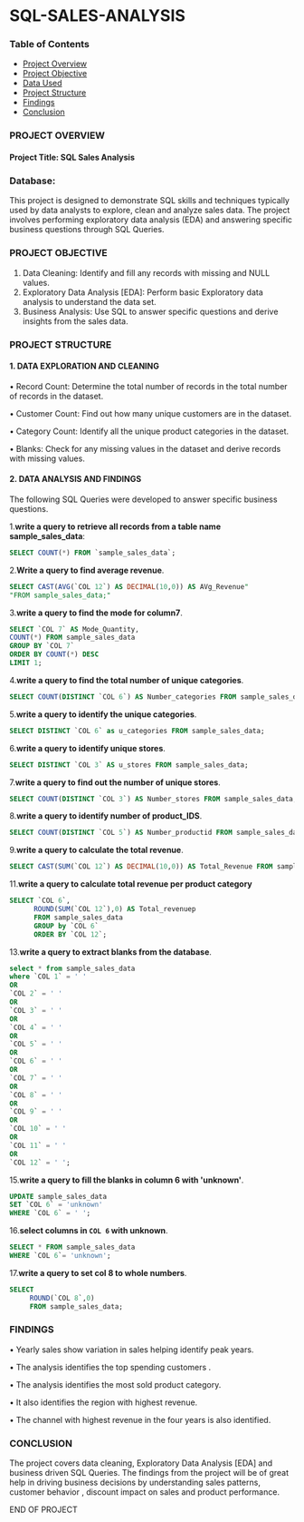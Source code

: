 # SQL-SALES-ANALYSIS
### Table of Contents  
- [ Project Overview](#project-overview)  
- [ Project Objective](#project-objective)  
- [ Data Used](#data-used)  
- [ Project Structure](#project-structure)  
- [ Findings](#findings)  
- [ Conclusion](#conclusion)
### PROJECT OVERVIEW
#### Project Title: SQL Sales Analysis
### Database:
This project is designed to demonstrate SQL skills and techniques typically used by data analysts to explore, clean and analyze sales data. The project involves performing exploratory data analysis (EDA) and answering specific business questions through SQL Queries.
### PROJECT OBJECTIVE
1.	Data Cleaning: Identify and fill any records with missing and NULL values.
2.	Exploratory Data Analysis [EDA]: Perform basic Exploratory data analysis to understand the data set.
3.	Business Analysis: Use SQL to answer specific questions and derive insights from the sales data.
### PROJECT STRUCTURE
#### 1.	DATA EXPLORATION AND CLEANING
 •	Record Count: Determine the total number of records in the total number of records in the dataset.
 
 •	Customer Count: Find out how many unique customers are in the dataset.
 
 •	Category Count: Identify all the unique product categories in the dataset.
 
 •	Blanks: Check for any missing values in the dataset and derive records with missing values.
 
#### 2.	DATA ANALYSIS AND FINDINGS

The following SQL Queries were developed to answer specific business questions.

1.**write a query to retrieve all records from a table name sample_sales_data**:

```sql
SELECT COUNT(*) FROM `sample_sales_data`;
```

2.**Write a query to find average revenue**.
```sql
SELECT CAST(AVG(`COL 12`) AS DECIMAL(10,0)) AS AVg_Revenue"
"FROM sample_sales_data;"
```
3.**write a query to find the mode for column7**.
```sql
SELECT `COL 7` AS Mode_Quantity,
COUNT(*) FROM sample_sales_data
GROUP BY `COL 7`
ORDER BY COUNT(*) DESC
LIMIT 1;
```
4.**write a query to find the total number of unique categories**.
```sql
SELECT COUNT(DISTINCT `COL 6`) AS Number_categories FROM sample_sales_data;
```
5.**write a query to identify the unique categories**.
```sql
SELECT DISTINCT `COL 6` as u_categories FROM sample_sales_data;
```
6.**write a query to identify unique stores**.
```sql
SELECT DISTINCT `COL 3` AS u_stores FROM sample_sales_data;
```
7.**write a query to find out the number of unique stores**.
```sql
SELECT COUNT(DISTINCT `COL 3`) AS Number_stores FROM sample_sales_data;
```
8.**write a query to identify number of product_IDS**.
```sql
SELECT COUNT(DISTINCT `COL 5`) AS Number_productid FROM sample_sales_data;
```
9.**write a query to calculate the total revenue**.
```sql
SELECT CAST(SUM(`COL 12`) AS DECIMAL(10,0)) AS Total_Revenue FROM sample_sales_data;
```
11.**write a query to calculate total revenue per product category**
```sql
SELECT `COL 6`,
      ROUND(SUM(`COL 12`),0) AS Total_revenuep
      FROM sample_sales_data
      GROUP by `COL 6`
      ORDER BY `COL 12`;
```      
13.**write a query to extract blanks from the database**.
```sql
select * from sample_sales_data
where `COL 1` = ' '
OR 
`COL 2` = ' '
OR
`COL 3` = ' '
OR
`COL 4` = ' '
OR
`COL 5` = ' '
OR
`COL 6` = ' '
OR
`COL 7` = ' '
OR
`COL 8` = ' '
OR
`COL 9` = ' '
OR
`COL 10` = ' '
OR
`COL 11` = ' '
OR
`COL 12` = ' ';
```
15.**write a query to fill the blanks in column 6 with 'unknown'**.
```sql
UPDATE sample_sales_data
SET `COL 6` = 'unknown'
WHERE `COL 6` = ' ';
```
16.**select columns in `COL 6` with unknown**.
```sql
SELECT * FROM sample_sales_data
WHERE `COL 6`= 'unknown';
```
17.**write a query to set col 8 to whole numbers**.
```sql
SELECT 
     ROUND(`COL 8`,0)
     FROM sample_sales_data;
```
### FINDINGS
•	Yearly sales show variation in sales helping identify peak years.

•	The analysis identifies the top spending customers .

•	The analysis identifies the most sold product category.

•	It also identifies the region with highest revenue.

•	The channel with highest revenue in the four years is also identified.

### CONCLUSION

The project covers data cleaning, Exploratory Data Analysis [EDA] and business driven SQL Queries. The findings from the project will be of great help in driving business decisions by understanding sales patterns, customer behavior , discount impact on sales and product performance.

 END OF PROJECT   

